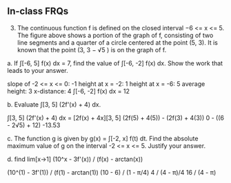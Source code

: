 ## In-class FRQs

3. The continuous function f is defined on the closed interval −6 <= x <= 5. The figure above shows a portion of the graph of f, consisting of two line segments and a quarter of a circle centered at the point (5, 3). It is known that the point (3, 3 − √5 ) is on the graph of f.

a. If ∫[-6, 5] f(x) dx = 7, find the value of ∫[-6, -2] f(x) dx. Show the work that leads to your answer.

slope of -2 <= x <= 0: -1
height at x = -2: 1
height at x = -6: 5
average height: 3
x-distance: 4
∫[-6, -2] f(x) dx = 12

b. Evaluate ∫[3, 5] (2f'(x) + 4) dx.

∫[3, 5] (2f'(x) + 4) dx = [2f(x) + 4x][3, 5]
(2f(5) + 4(5)) - (2f(3) + 4(3))
0 - ((6 - 2√5) + 12)
-13.53

c. The function g is given by g(x) = ∫[-2, x] f(t) dt. Find the absolute maximum value of g on the interval -2 <= x <= 5. Justify your answer.



d. find lim[x->1] (10^x - 3f'(x)) / (f(x) - arctan(x))

(10^(1) - 3f'(1)) / (f(1) - arctan(1))
(10 - 6) / (1 - π/4)
4 / (4 - π)/4
16 / (4 - π)
